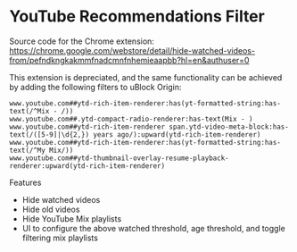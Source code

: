 # YouTube Recommendations Filter

Source code for the Chrome extension: https://chrome.google.com/webstore/detail/hide-watched-videos-from/pefndkngkakmmfnadcmnfnhemieaapbb?hl=en&authuser=0

This extension is depreciated, and the same functionality can be achieved by adding the following filters to uBlock Origin:

```
www.youtube.com##ytd-rich-item-renderer:has(yt-formatted-string:has-text(/^Mix - /))
www.youtube.com##.ytd-compact-radio-renderer:has-text(Mix - )
www.youtube.com##ytd-rich-item-renderer span.ytd-video-meta-block:has-text(/([5-9]|\d{2,}) years ago/):upward(ytd-rich-item-renderer)
www.youtube.com##ytd-rich-item-renderer:has(yt-formatted-string:has-text(/^My Mix/))
www.youtube.com##ytd-thumbnail-overlay-resume-playback-renderer:upward(ytd-rich-item-renderer)
```


Features
- Hide watched videos
- Hide old videos
- Hide YouTube Mix playlists
- UI to configure the above watched threshold, age threshold, and toggle filtering mix playlists
